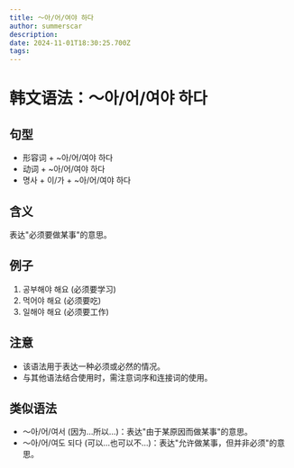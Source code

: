 ```yaml
---
title: 〜아/어/여야 하다
author: summerscar
description:
date: 2024-11-01T18:30:25.700Z
tags:
---
```


# 韩文语法：〜아/어/여야 하다

## 句型
* 形容词 + ~아/어/여야 하다
* 动词 + ~아/어/여야 하다
* 명사 + 이/가 + ~아/어/여야 하다

## 含义
表达"必须要做某事"的意思。

## 例子
1. <Speak>공부해야 해요</Speak> (必须要学习) 
2. <Speak>먹어야 해요</Speak> (必须要吃) 
3. <Speak>일해야 해요</Speak> (必须要工作) 

## 注意
* 该语法用于表达一种必须或必然的情况。
* 与其他语法结合使用时，需注意词序和连接词的使用。

## 类似语法
* 〜아/어/여서 (因为…所以…)：表达"由于某原因而做某事"的意思。
* 〜아/어/여도 되다 (可以…也可以不…)：表达"允许做某事，但并非必须"的意思。